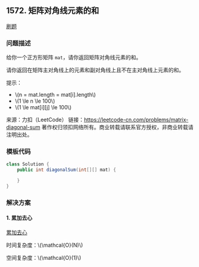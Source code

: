 <script src="https://cdn.bootcss.com/mathjax/2.7.7/MathJax.js?config=TeX-AMS-MML_HTMLorMML"></script>

## 1572. 矩阵对角线元素的和

[刷题](qu1572/solu/Solution.java)

### 问题描述

给你一个正方形矩阵 `mat`，请你返回矩阵对角线元素的和。

请你返回在矩阵主对角线上的元素和副对角线上且不在主对角线上元素的和。

提示：

* \\(n = mat.length = mat[i].length\\)
* \\(1 \le n \le 100\\)
* \\(1 \le mat[i]\[j] \le 100\\)

来源：力扣（LeetCode）
链接：https://leetcode-cn.com/problems/matrix-diagonal-sum
著作权归领扣网络所有。商业转载请联系官方授权，非商业转载请注明出处。

### 模板代码

``` java
class Solution {
    public int diagonalSum(int[][] mat) {

    }
}
```

### 解决方案

#### 1. 累加去心

[累加去心](qu1572/solu1/Solution.java)

时间复杂度：\\(\mathcal{O}(N)\\)

空间复杂度：\\(\mathcal{O}(1)\\)
